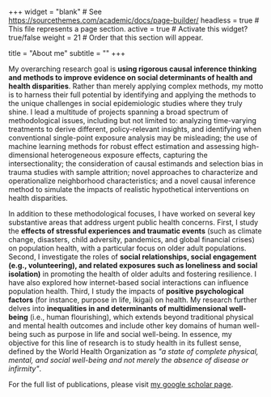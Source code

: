 +++
widget = "blank"  # See https://sourcethemes.com/academic/docs/page-builder/
headless = true  # This file represents a page section.
active = true  # Activate this widget? true/false
weight = 21  # Order that this section will appear.

title = "About me"
subtitle = ""
+++

My overarching research goal is **using rigorous causal inference thinking and methods to improve evidence on social determinants of health and health disparities**. Rather than merely applying complex methods, my motto is to harness their full potential by identifying and applying the methods to the unique challenges in social epidemiologic studies where they truly shine. I lead a multitude of projects spanning a broad spectrum of methodological issues, including but not limited to: analyzing time-varying treatments to derive different, policy-relevant insights, and identifying when conventional single-point exposure analysis may be misleading; the use of machine learning methods for robust effect estimation and assessing high-dimensional heterogeneous exposure effects, capturing the intersectionality; the consideration of causal estimands and selection bias in trauma studies with sample attrition; novel approaches to characterize and operationalize neighborhood characteristics; and a novel causal inference method to simulate the impacts of realistic hypothetical interventions on health disparities.

In addition to these methodological focuses, I have worked on several key substantive areas that address urgent public health concerns. First, I study the **effects of stressful experiences and traumatic events** (such as climate change, disasters, child adversity, pandemics, and global financial crises) on population health, with a particular focus on older adult populations. Second, I investigate the roles of **social relationships, social engagement (e.g., volunteering), and related exposures such as loneliness and social isolation)** in promoting the health of older adults and fostering resilience. I have also explored how internet-based social interactions can influence population health. Third, I study the impacts of **positive psychological factors** (for instance, purpose in life, Ikigai) on health. My research further delves into **inequalities in and determinants of multidimensional well-being** (i.e., human flourishing), which extends beyond traditional physical and mental health outcomes and include other key domains of human well-being such as purpose in life and social well-being. In essence, my objective for this line of research is to study health in its fullest sense, defined by the World Health Organization as *"a state of complete physical, mental, and social well-being and not merely the absence of disease or infirmity"*.

For the full list of publications, please visit [my google scholar page](https://scholar.google.co.jp/citations?user=rZ5DSdoAAAAJ&hl=en).
